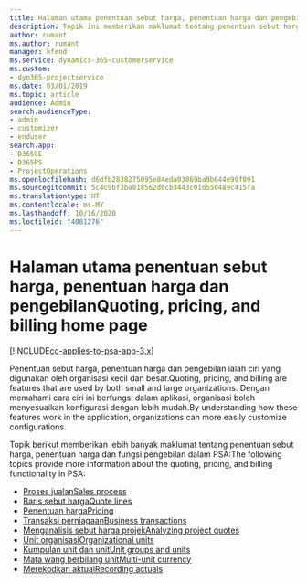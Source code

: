 ```yaml
---
title: Halaman utama penentuan sebut harga, penentuan harga dan pengebilan
description: Topik ini memberikan maklumat tentang penentuan sebut harga, penentuan harga dan pengebilan.
author: rumant
ms.author: rumant
manager: kfend
ms.service: dynamics-365-customerservice
ms.custom:
- dyn365-projectservice
ms.date: 03/01/2019
ms.topic: article
audience: Admin
search.audienceType:
- admin
- customizer
- enduser
search.app:
- D365CE
- D365PS
- ProjectOperations
ms.openlocfilehash: d6dfb2838275095e84eda03869ba9b644e99f091
ms.sourcegitcommit: 5c4c9bf3ba018562d6cb3443c01d550489c415fa
ms.translationtype: HT
ms.contentlocale: ms-MY
ms.lasthandoff: 10/16/2020
ms.locfileid: "4081276"
---
```

# <a name="quoting-pricing-and-billing-home-page"></a><span data-ttu-id="1e8b4-103">Halaman utama penentuan sebut harga, penentuan harga dan pengebilan</span><span class="sxs-lookup"><span data-stu-id="1e8b4-103">Quoting, pricing, and billing home page</span></span>

[!INCLUDE[cc-applies-to-psa-app-3.x](../includes/cc-applies-to-psa-app-3x.md)]

<span data-ttu-id="1e8b4-104">Penentuan sebut harga, penentuan harga dan pengebilan ialah ciri yang digunakan oleh organisasi kecil dan besar.</span><span class="sxs-lookup"><span data-stu-id="1e8b4-104">Quoting, pricing, and billing are features that are used by both small and large organizations.</span></span> <span data-ttu-id="1e8b4-105">Dengan memahami cara ciri ini berfungsi dalam aplikasi, organisasi boleh menyesuaikan konfigurasi dengan lebih mudah.</span><span class="sxs-lookup"><span data-stu-id="1e8b4-105">By understanding how these features work in the application, organizations can more easily customize configurations.</span></span>

<span data-ttu-id="1e8b4-106">Topik berikut memberikan lebih banyak maklumat tentang penentuan sebut harga, penentuan harga dan fungsi pengebilan dalam PSA:</span><span class="sxs-lookup"><span data-stu-id="1e8b4-106">The following topics provide more information about the quoting, pricing, and billing functionality in PSA:</span></span>

- [<span data-ttu-id="1e8b4-107">Proses jualan</span><span class="sxs-lookup"><span data-stu-id="1e8b4-107">Sales process</span></span>](basic-sales-process.md)
- [<span data-ttu-id="1e8b4-108">Baris sebut harga</span><span class="sxs-lookup"><span data-stu-id="1e8b4-108">Quote lines</span></span>](basic-quote-lines.md)
- [<span data-ttu-id="1e8b4-109">Penentuan harga</span><span class="sxs-lookup"><span data-stu-id="1e8b4-109">Pricing</span></span>](basic-pricing.md)
- [<span data-ttu-id="1e8b4-110">Transaksi perniagaan</span><span class="sxs-lookup"><span data-stu-id="1e8b4-110">Business transactions</span></span>](basic-business-transactions.md)
- [<span data-ttu-id="1e8b4-111">Menganalisis sebut harga projek</span><span class="sxs-lookup"><span data-stu-id="1e8b4-111">Analyzing project quotes</span></span>](basic-analyzing-quotes.md)
- [<span data-ttu-id="1e8b4-112">Unit organisasi</span><span class="sxs-lookup"><span data-stu-id="1e8b4-112">Organizational units</span></span>](advanced-organizational.md)
- [<span data-ttu-id="1e8b4-113">Kumpulan unit dan unit</span><span class="sxs-lookup"><span data-stu-id="1e8b4-113">Unit groups and units</span></span>](advanced-units.md)
- [<span data-ttu-id="1e8b4-114">Mata wang berbilang unit</span><span class="sxs-lookup"><span data-stu-id="1e8b4-114">Multi-unit currency</span></span>](advanced-currency.md)
- [<span data-ttu-id="1e8b4-115">Merekodkan aktual</span><span class="sxs-lookup"><span data-stu-id="1e8b4-115">Recording actuals</span></span>](advanced-actuals.md)
